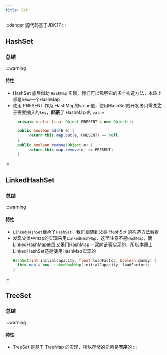```yaml
---
title: Set
---
```


:::danger
源代码基于JDK17
:::

## HashSet
### 总结
:::warning
#### 特性
- HashSet 底层借助 `HashMap` 实现，我们可以观察它的多个构造方法，本质上都是new一个HashMap
- 使用 PRESENT 作为 HashMap的value值，使用HashSet的开发者只需**关注**于需要插入的`key`，**屏蔽**了 HashMap 的 `value`
  ```java
    private static final Object PRESENT = new Object();

    public boolean add(E e) {
         return this.map.put(e, PRESENT) == null;
    }
    public boolean remove(Object o) {
         return this.map.remove(o) == PRESENT;
    }
  ```
:::

## LinkedHashSet
### 总结
:::warning
#### 特性
- `LinkedHashSet`继承了`HashSet`，我们跟随到父类 HashSet 的构造方法看看
- 发现父类中map的实现采用`LinkedHashMap`，这里注意不是`HashMap`，而LinkedHashMap底层又采用HashMap + 双向链表实现的，所以本质上LinkedHashSet还是使用HashMap实现的
  ```java
  HashSet(int initialCapacity, float loadFactor, boolean dummy) {
    this.map = new LinkedHashMap(initialCapacity, loadFactor);
  }
  ```
:::

## TreeSet
### 总结
:::warning
#### 特性
- TreeSet 是基于 TreeMap 的实现，所以存储的元素是**有序**的
:::
